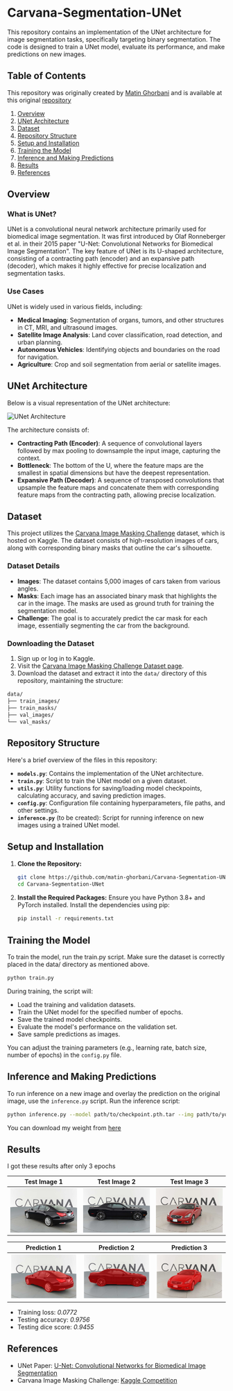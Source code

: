 # Carvana-Segmentation-UNet

This repository contains an implementation of the UNet architecture for image segmentation tasks, specifically targeting binary segmentation. The code is designed to train a UNet model, evaluate its performance, and make predictions on new images.

## Table of Contents

This repository was originally created by [Matin Ghorbani](https://github.com/matin-ghorbani) and is available at this original [repository](https://github.com/matin-ghorbani/Carvana-Segmentation-UNet)

1. [Overview](#overview)
2. [UNet Architecture](#unet-architecture)
3. [Dataset](#dataset)
4. [Repository Structure](#repository-structure)
5. [Setup and Installation](#setup-and-installation)
6. [Training the Model](#training-the-model)
7. [Inference and Making Predictions](#inference-and-making-predictions)
8. [Results](#results)
9. [References](#references)

## Overview

### What is UNet?

UNet is a convolutional neural network architecture primarily used for biomedical image segmentation. It was first introduced by Olaf Ronneberger et al. in their 2015 paper "U-Net: Convolutional Networks for Biomedical Image Segmentation". The key feature of UNet is its U-shaped architecture, consisting of a contracting path (encoder) and an expansive path (decoder), which makes it highly effective for precise localization and segmentation tasks.

### Use Cases

UNet is widely used in various fields, including:

- **Medical Imaging**: Segmentation of organs, tumors, and other structures in CT, MRI, and ultrasound images.
- **Satellite Image Analysis**: Land cover classification, road detection, and urban planning.
- **Autonomous Vehicles**: Identifying objects and boundaries on the road for navigation.
- **Agriculture**: Crop and soil segmentation from aerial or satellite images.

## UNet Architecture

Below is a visual representation of the UNet architecture:

![UNet Architecture](https://lmb.informatik.uni-freiburg.de/people/ronneber/u-net/u-net-architecture.png)

The architecture consists of:

- **Contracting Path (Encoder)**: A sequence of convolutional layers followed by max pooling to downsample the input image, capturing the context.
- **Bottleneck**: The bottom of the U, where the feature maps are the smallest in spatial dimensions but have the deepest representation.
- **Expansive Path (Decoder)**: A sequence of transposed convolutions that upsample the feature maps and concatenate them with corresponding feature maps from the contracting path, allowing precise localization.

## Dataset

This project utilizes the [Carvana Image Masking Challenge](https://www.kaggle.com/c/carvana-image-masking-challenge/data) dataset, which is hosted on Kaggle. The dataset consists of high-resolution images of cars, along with corresponding binary masks that outline the car's silhouette.

### Dataset Details

- **Images**: The dataset contains 5,000 images of cars taken from various angles.
- **Masks**: Each image has an associated binary mask that highlights the car in the image. The masks are used as ground truth for training the segmentation model.
- **Challenge**: The goal is to accurately predict the car mask for each image, essentially segmenting the car from the background.

### Downloading the Dataset

1. Sign up or log in to Kaggle.
2. Visit the [Carvana Image Masking Challenge Dataset page](https://www.kaggle.com/c/carvana-image-masking-challenge/data).
3. Download the dataset and extract it into the `data/` directory of this repository, maintaining the structure:

```plain
data/
├── train_images/
├── train_masks/
├── val_images/
└── val_masks/
```

## Repository Structure

Here's a brief overview of the files in this repository:

- **`models.py`**: Contains the implementation of the UNet architecture.
- **`train.py`**: Script to train the UNet model on a given dataset.
- **`utils.py`**: Utility functions for saving/loading model checkpoints, calculating accuracy, and saving prediction images.
- **`config.py`**: Configuration file containing hyperparameters, file paths, and other settings.
- **`inference.py`** (to be created): Script for running inference on new images using a trained UNet model.

## Setup and Installation

1. **Clone the Repository:**

    ```bash
    git clone https://github.com/matin-ghorbani/Carvana-Segmentation-UNet
    cd Carvana-Segmentation-UNet
    ```

2. **Install the Required Packages:**
    Ensure you have Python 3.8+ and PyTorch installed. Install the dependencies using pip:

    ```bash
    pip install -r requirements.txt
    ```

## Training the Model

To train the model, run the train.py script. Make sure the dataset is correctly placed in the data/ directory as mentioned above.

```bash
python train.py
```

During training, the script will:

- Load the training and validation datasets.
- Train the UNet model for the specified number of epochs.
- Save the trained model checkpoints.
- Evaluate the model's performance on the validation set.
- Save sample predictions as images.

You can adjust the training parameters (e.g., learning rate, batch size, number of epochs) in the `config.py` file.

## Inference and Making Predictions

To run inference on a new image and overlay the prediction on the original image, use the `inference.py` script. Run the inference script:

```bash
python inference.py --model path/to/checkpoint.pth.tar --img path/to/your/image.jpg --save
```

You can download my weight from [here](https://drive.google.com/file/d/1WK-BsxPHHNNrnAgT6rga-nN1Ne5CTF64/view?usp=sharing)

## Results

I got these results after only 3 epochs

| **Test Image 1** | **Test Image 2** | **Test Image 3** |
|:----------------:|:----------------:|:----------------:|
| ![Result 1](./outputs/test_image_1.jpg) | ![Result 2](./outputs/test_image_2.jpg) | ![Result 3](./outputs/test_image_3.jpg) |

| **Prediction 1** | **Prediction 2** | **Prediction 3** |
|:----------------:|:----------------:|:----------------:|
| ![Result 1](./outputs/result1.png) | ![Result 2](./outputs/result2.png) | ![Result 3](./outputs/result3.png) |

- Training loss: *0.0772*
- Testing accuracy: *0.9756*
- Testing dice score: *0.9455*

## References

- UNet Paper: [U-Net: Convolutional Networks for Biomedical Image Segmentation](https://arxiv.org/abs/1505.04597)
- Carvana Image Masking Challenge: [Kaggle Competition](https://www.kaggle.com/c/carvana-image-masking-challenge)

